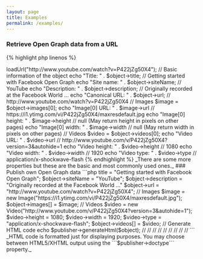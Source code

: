 ```yaml
---
layout: page
title: Examples
permalink: /examples/
---
```


### Retrieve Open Graph data from a URL

{% highlight php linenos %}
<?php

use Fusonic\OpenGraph\Consumer;

$consumer = new Consumer();
$object = $consumer->loadUrl("http://www.youtube.com/watch?v=P422jZg50X4");

// Basic information of the object
echo "Title: " . $object->title;                // Getting started with Facebook Open Graph
echo "Site name: " . $object->siteName;         // YouTube
echo "Description: " . $object->description;    // Originally recorded at the Facebook World ...
echo "Canonical URL: " . $object->url;          // http://www.youtube.com/watch?v=P422jZg50X4

// Images
$image = $object->images[0];
echo "Image[0] URL: " . $image->url             // https://i1.ytimg.com/vi/P422jZg50X4/maxresdefault.jpg
echo "Image[0] height: " . $image->height       // null (May return height in pixels on other pages)
echo "Image[0] width: " . $image->width         // null (May return width in pixels on other pages)

// Videos
$video = $object->videos[0];
echo "Video URL: " . $video->url                // http://www.youtube.com/v/P422jZg50X4?version=3&autohide=1
echo "Video height: " . $video->height          // 1080
echo "Video width: " . $video->width            // 1920
echo "Video type: " . $video->type              // application/x-shockwave-flash
{% endhighlight %}

_There are some more properties but these are the basic and most commonly used ones._

### Publish own Open Graph data

```php
<?php

use Fusonic\OpenGraph\Elements\Image;
use Fusonic\OpenGraph\Elements\Video;
use Fusonic\OpenGraph\Publisher;
use Fusonic\OpenGraph\Objects\Website;

$publisher = new Publisher();
$object = new Website();

// Basic information of the object
$object->title = "Getting started with Facebook Open Graph";
$object->siteName = "YouTube";
$object->description = "Originally recorded at the Facebook World ..."
$object->url = "http://www.youtube.com/watch?v=P422jZg50X4";

// Images
$image = new Image("https://i1.ytimg.com/vi/P422jZg50X4/maxresdefault.jpg");
$object->images[] = $image;

// Videos
$video = new Video("http://www.youtube.com/v/P422jZg50X4?version=3&autohide=1");
$video->height = 1080;
$video->width = 1920;
$video->type = "application/x-shockwave-flash";
$object->videos[] = $video;

// Generate HTML code
echo $publisher->generateHtml($object);
// <meta property="og:description" content="Originally recorded at the Facebook World ...">
// <meta property="og:image:url" content="https://i1.ytimg.com/vi/P422jZg50X4/maxresdefault.jpg">
// <meta property="og:site_name" content="YouTube">
// <meta property="og:type" content="website">
// <meta property="og:url" content="http://www.youtube.com/watch?v=P422jZg50X4">
// <meta property="og:video:url" content="http://www.youtube.com/v/P422jZg50X4?version=3&amp;autohide=1">
// <meta property="og:video:height" content="1080">
// <meta property="og:video:type" content="application/x-shockwave-flash">
// <meta property="og:video:width" content="1920">
```

_HTML code is formatted just for displaying purposes. You may choose between HTML5/XHTML output using the ```$publisher->doctype``` property._
